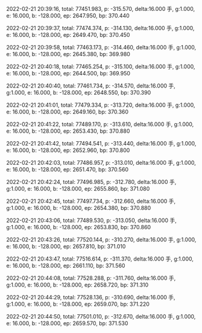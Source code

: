 2022-02-21 20:39:16, total: 77451.983, p: -315.570, delta:16.000 手, g:1.000, e: 16.000, b: -128.000, ep: 2647.950, bp: 370.440

2022-02-21 20:39:37, total: 77474.374, p: -314.130, delta:16.000 手, g:1.000, e: 16.000, b: -128.000, ep: 2649.470, bp: 370.450

2022-02-21 20:39:58, total: 77463.173, p: -314.460, delta:16.000 手, g:1.000, e: 16.000, b: -128.000, ep: 2645.380, bp: 369.980

2022-02-21 20:40:18, total: 77465.254, p: -315.100, delta:16.000 手, g:1.000, e: 16.000, b: -128.000, ep: 2644.500, bp: 369.950

2022-02-21 20:40:40, total: 77461.734, p: -314.570, delta:16.000 手, g:1.000, e: 16.000, b: -128.000, ep: 2648.550, bp: 370.390

2022-02-21 20:41:01, total: 77479.334, p: -313.720, delta:16.000 手, g:1.000, e: 16.000, b: -128.000, ep: 2649.160, bp: 370.360

2022-02-21 20:41:22, total: 77489.170, p: -313.610, delta:16.000 手, g:1.000, e: 16.000, b: -128.000, ep: 2653.430, bp: 370.880

2022-02-21 20:41:42, total: 77494.541, p: -313.440, delta:16.000 手, g:1.000, e: 16.000, b: -128.000, ep: 2652.960, bp: 370.800

2022-02-21 20:42:03, total: 77486.957, p: -313.010, delta:16.000 手, g:1.000, e: 16.000, b: -128.000, ep: 2651.470, bp: 370.560

2022-02-21 20:42:24, total: 77496.985, p: -312.780, delta:16.000 手, g:1.000, e: 16.000, b: -128.000, ep: 2655.860, bp: 371.080

2022-02-21 20:42:45, total: 77497.734, p: -312.660, delta:16.000 手, g:1.000, e: 16.000, b: -128.000, ep: 2654.380, bp: 370.880

2022-02-21 20:43:06, total: 77489.530, p: -313.050, delta:16.000 手, g:1.000, e: 16.000, b: -128.000, ep: 2653.830, bp: 370.860

2022-02-21 20:43:26, total: 77520.144, p: -310.270, delta:16.000 手, g:1.000, e: 16.000, b: -128.000, ep: 2657.810, bp: 371.010

2022-02-21 20:43:47, total: 77516.614, p: -311.370, delta:16.000 手, g:1.000, e: 16.000, b: -128.000, ep: 2661.110, bp: 371.560

2022-02-21 20:44:08, total: 77528.288, p: -311.760, delta:16.000 手, g:1.000, e: 16.000, b: -128.000, ep: 2658.720, bp: 371.310

2022-02-21 20:44:29, total: 77528.136, p: -310.690, delta:16.000 手, g:1.000, e: 16.000, b: -128.000, ep: 2659.070, bp: 371.220

2022-02-21 20:44:50, total: 77501.010, p: -312.670, delta:16.000 手, g:1.000, e: 16.000, b: -128.000, ep: 2659.570, bp: 371.530